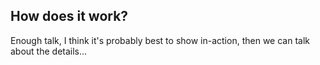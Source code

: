 ## How does it work?

Enough talk, I think it's probably best to show in-action, then we can talk about the details...
